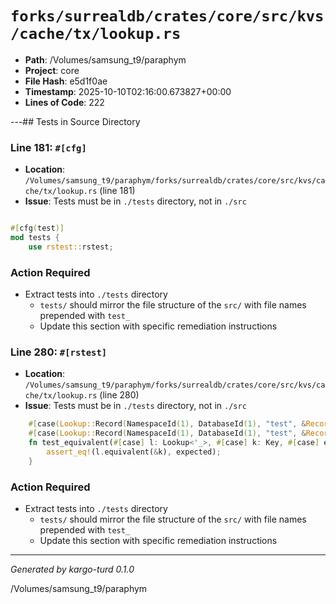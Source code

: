 # `forks/surrealdb/crates/core/src/kvs/cache/tx/lookup.rs`

- **Path**: /Volumes/samsung_t9/paraphym
- **Project**: core
- **File Hash**: e5d1f0ae  
- **Timestamp**: 2025-10-10T02:16:00.673827+00:00  
- **Lines of Code**: 222

---## Tests in Source Directory


### Line 181: `#[cfg]`

- **Location**: `/Volumes/samsung_t9/paraphym/forks/surrealdb/crates/core/src/kvs/cache/tx/lookup.rs` (line 181)
- **Issue**: Tests must be in `./tests` directory, not in `./src`

```rust

#[cfg(test)]
mod tests {
	use rstest::rstest;

```

### Action Required

- Extract tests into `./tests` directory
  - `tests/` should mirror the file structure of the `src/` with file names prepended with `test_`
  - Update this section with specific remediation instructions
  


### Line 280: `#[rstest]`

- **Location**: `/Volumes/samsung_t9/paraphym/forks/surrealdb/crates/core/src/kvs/cache/tx/lookup.rs` (line 280)
- **Issue**: Tests must be in `./tests` directory, not in `./src`

```rust
	#[case(Lookup::Record(NamespaceId(1), DatabaseId(1), "test", &RecordIdKey::Number(1)), Key::Record(NamespaceId(1), DatabaseId(1), "test".to_string(), RecordIdKey::Number(2)), false)]
	#[case(Lookup::Record(NamespaceId(1), DatabaseId(1), "test", &RecordIdKey::Number(1)), Key::Record(NamespaceId(1), DatabaseId(2), "test".to_string(), RecordIdKey::Number(1)), false)]
	fn test_equivalent(#[case] l: Lookup<'_>, #[case] k: Key, #[case] expected: bool) {
		assert_eq!(l.equivalent(&k), expected);
	}
```

### Action Required

- Extract tests into `./tests` directory
  - `tests/` should mirror the file structure of the `src/` with file names prepended with `test_`
  - Update this section with specific remediation instructions
  

---

*Generated by kargo-turd 0.1.0*

/Volumes/samsung_t9/paraphym